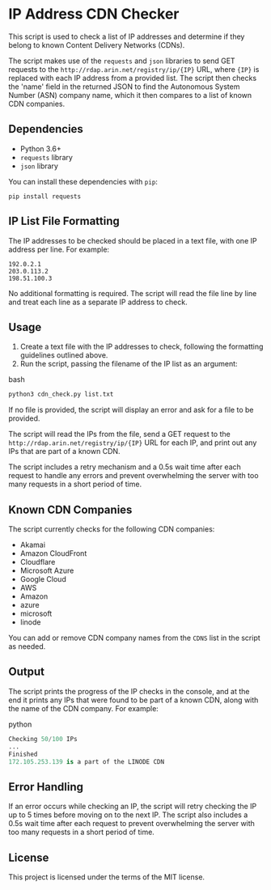 IP Address CDN Checker
======================

This script is used to check a list of IP addresses and determine if they belong to known Content Delivery Networks (CDNs).

The script makes use of the `requests` and `json` libraries to send GET requests to the `http://rdap.arin.net/registry/ip/{IP}` URL, where `{IP}` is replaced with each IP address from a provided list. The script then checks the 'name' field in the returned JSON to find the Autonomous System Number (ASN) company name, which it then compares to a list of known CDN companies.

Dependencies
------------

*   Python 3.6+
*   `requests` library
*   `json` library

You can install these dependencies with `pip`:

`pip install requests`

IP List File Formatting
-----------------------

The IP addresses to be checked should be placed in a text file, with one IP address per line. For example:

```
192.0.2.1 
203.0.113.2 
198.51.100.3
```


No additional formatting is required. The script will read the file line by line and treat each line as a separate IP address to check.

Usage
-----

1.  Create a text file with the IP addresses to check, following the formatting guidelines outlined above.
2.  Run the script, passing the filename of the IP list as an argument:

bash

```bash
python3 cdn_check.py list.txt
```

If no file is provided, the script will display an error and ask for a file to be provided.

The script will read the IPs from the file, send a GET request to the `http://rdap.arin.net/registry/ip/{IP}` URL for each IP, and print out any IPs that are part of a known CDN.

The script includes a retry mechanism and a 0.5s wait time after each request to handle any errors and prevent overwhelming the server with too many requests in a short period of time.

Known CDN Companies
-------------------

The script currently checks for the following CDN companies:

*   Akamai
*   Amazon CloudFront
*   Cloudflare
*   Microsoft Azure
*   Google Cloud
*   AWS
*   Amazon
*   azure
*   microsoft
*   linode

You can add or remove CDN company names from the `CDNS` list in the script as needed.

Output
------

The script prints the progress of the IP checks in the console, and at the end it prints any IPs that were found to be part of a known CDN, along with the name of the CDN company. For example:

python

```python
Checking 50/100 IPs
...
Finished
172.105.253.139 is a part of the LINODE CDN
```

Error Handling
--------------

If an error occurs while checking an IP, the script will retry checking the IP up to 5 times before moving on to the next IP. The script also includes a 0.5s wait time after each request to prevent overwhelming the server with too many requests in a short period of time.

License
-------

This project is licensed under the terms of the MIT license.
